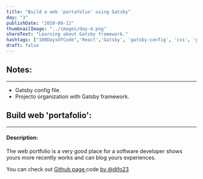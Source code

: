 ```yaml
---
title: "Build a web 'portafolio' using Gatsby"
day: "3"
publishDate: "2020-08-12"
thumbnailImage: "../images/day-4.png"
shareText: "Learning about Gatsby framework."
hashtags: ["100DaysOfCode",'React','Gatsby', 'gatsby-config', 'css', 'projects_organization']
draft: false
---
```



## Notes:
_____________________________________________   
* Gatsby config file.
* Projecto organization with Gatsby framework.

## Build web 'portafolio':
____________________________________________

#### Description: 
The web portfolio is a very good place for a software developer shows yours more recently works and can blog yours experiences.

You can check out <a href="https://github.com/difo23/portafolio32" target="_blank"> Github page </a> code <a href= 'https://github.com/difo23'> by @difo23 </a> 